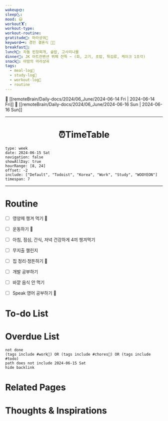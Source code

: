 ```yaml
---
wakeup🌞: 
sleep🌜: 
mood: 😃
workout🏋️: 
workout-type: 
workout-routine: 
gratitude🙏: 마라샹궈🍲
keyword🗝️: 경민 결혼식 🤵👰
breakfast🍳: 
lunch🍚: 차돌 된장찌개, 솥밥, 고사리나물
dinner🥗: JK 아트컨벤션 뷔페 잔뜩 ~ (회, 고기, 초밥, 튀김류, 케이크 1조각)
snack🍬: 야밤의 마라샹궈
tags:
  - meal-log📝
  - study-log📓
  - workout-log💪
  - routine
---
```


🔺 [[remoteBrain/Daily-docs/2024/06_June/2024-06-14 Fri | 2024-06-14 Fri]]
🔻 [[remoteBrain/Daily-docs/2024/06_June/2024-06-16 Sun | 2024-06-16 Sun]]
___
<h1> <center>⏰TimeTable </center> </h1>

```gEvent
type: week
date: 2024-06-15 Sat
navigation: false
showAllDay: true
hourRange: [8, 24]
offset: -2
include: ["Default", "Todoist", "Korea", "Work", "Study", "WOOYEON"]
timespan: 7
```

--- 


# Routine 

- [ ] 영양제 챙겨 먹기 🔼 
- [ ] 운동하기 🔼
- [ ] 아침, 점심, 간식, 저녁 건강하게 4끼 챙겨먹기
- [ ] 무지출 챌린지 
- [ ] 집 정리·정돈하기 🔼
- [ ] 개발 공부하기
- [ ] 바깥 음식 안 먹기 
- [ ] Speak 영어 공부하기 🔼 


# To-do List


# Overdue List
```tasks
not done
(tags include #work💼) OR (tags include #chores🧺) OR (tags include #todo)
path does not include 2024-06-15 Sat
hide backlink
```

# Related Pages



# Thoughts & Inspirations

